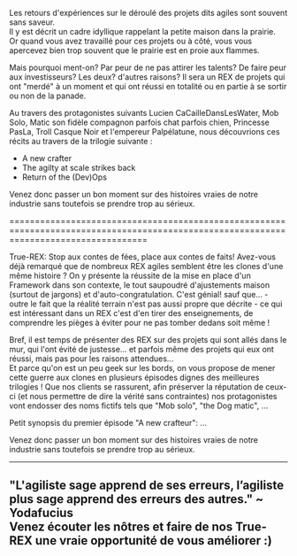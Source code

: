 Les retours d'expériences sur le déroulé des projets dits agiles sont souvent sans saveur.  
Il y est décrit un cadre idyllique rappelant la petite maison dans la prairie.  
Or quand vous avez travaillé pour ces projets ou à côté, vous vous apercevez bien trop souvent que le prairie est en proie aux flammes.  

Mais pourquoi ment-on? Par peur de ne pas attirer les talents? De faire peur aux investisseurs? Les deux? d'autres raisons?
Il sera un REX de projets qui ont "merdé" à un moment et qui ont réussi en totalité ou en partie à se sortir ou non de la panade.

Au travers des protagonistes suivants Lucien CaCailleDansLesWater, Mob Solo, Matic son fidèle compagnon parfois chat parfois chien, 
Princesse PasLa, Troll Casque Noir et l'empereur Palpélatune, nous découvrions ces récits au travers de la trilogie suivante :
- A new crafter
- The agilty at scale strikes back
- Return of the (Dev)Ops

Venez donc passer un bon moment sur des histoires vraies de notre industrie sans toutefois se prendre trop au sérieux.

=======================================================================================================================================

True-REX: Stop aux contes de fées, place aux contes de faits!
Avez-vous déjà remarqué que de nombreux REX agiles semblent être les clones d'une même histoire ? On y présente la réussite de la mise en place d'un Framework dans son contexte, le tout saupoudré d'ajustements maison (surtout de jargons) et d'auto-congratulation. C'est génial! sauf que... - outre le fait que la réalité terrain n'est pas aussi propre que décrite - ce qui est intéressant dans un REX c'est d'en tirer des enseignements, de comprendre les pièges à éviter pour ne pas tomber dedans soit même !  

Bref, il est temps de présenter des REX sur des projets qui sont allés dans le mur, qui l'ont évité de justesse... et parfois même des projets qui eux ont réussi, mais pas pour les raisons attendues...  
Et parce qu'on est un peu geek sur les bords, on vous propose de mener cette guerre aux clones en plusieurs épisodes dignes des meilleures trilogies ! Que nos clients se rassurent, afin préserver la réputation de ceux-ci (et nous permettre de dire la vérité sans contraintes) nos protagonistes vont endosser des noms fictifs tels que "Mob solo", "the Dog matic", ...  

Petit synopsis du premier épisode "A new crafteur": ...  

Venez donc passer un bon moment sur des histoires vraies de notre industrie sans toutefois se prendre trop au sérieux.

------
"L'agiliste sage apprend de ses erreurs, l’agiliste plus sage apprend des erreurs des autres." ~ Yodafucius  
Venez écouter les nôtres et faire de nos True-REX une vraie opportunité de vous améliorer :)  
------
